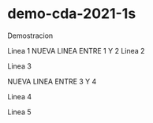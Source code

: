 # demo-cda-2021-1s
Demostracion

Linea 1
NUEVA LINEA ENTRE 1 Y 2
Linea 2

Linea 3

NUEVA LINEA ENTRE 3 Y 4

Linea 4

Linea 5
